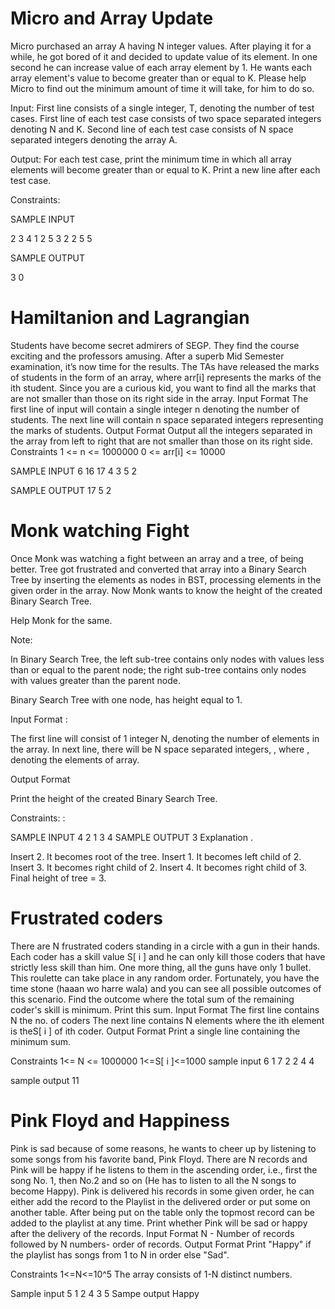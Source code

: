 # Micro and Array Update
Micro purchased an array A having N integer values. After playing it for a while, he got bored of it and decided to update value of its element. In one second he can increase value of each array element by 1. He wants each array element's value to become greater than or equal to K. Please help Micro to find out the minimum amount of time it will take, for him to do so.

Input: First line consists of a single integer, T, denoting the number of test cases. First line of each test case consists of two space separated integers denoting N and K. Second line of each test case consists of N space separated integers denoting the array A.

Output: For each test case, print the minimum time in which all array elements will become greater than or equal to K. Print a new line after each test case.

Constraints:

SAMPLE INPUT

2 3 4 1 2 5 3 2 2 5 5

SAMPLE OUTPUT

3 0

# Hamiltanion and Lagrangian
Students have become secret admirers of SEGP. They find the course exciting and the professors amusing. After a superb Mid Semester examination, it’s now time for the results. The TAs have released the marks of students in the form of an array, where arr[i] represents the marks of the ith student. Since you are a curious kid, you want to find all the marks that are not smaller than those on its right side in the array. Input Format The first line of input will contain a single integer n denoting the number of students. The next line will contain n space separated integers representing the marks of students. Output Format Output all the integers separated in the array from left to right that are not smaller than those on its right side. Constraints 1 <= n <= 1000000 0 <= arr[i] <= 10000

SAMPLE INPUT 6 16 17 4 3 5 2

SAMPLE OUTPUT 17 5 2

# Monk watching Fight
Once Monk was watching a fight between an array and a tree, of being better. Tree got frustrated and converted that array into a Binary Search Tree by inserting the elements as nodes in BST, processing elements in the given order in the array. Now Monk wants to know the height of the created Binary Search Tree.

Help Monk for the same.

Note:

In Binary Search Tree, the left sub-tree contains only nodes with values less than or equal to the parent node; the right sub-tree contains only nodes with values greater than the parent node.

Binary Search Tree with one node, has height equal to 1.

Input Format :

The first line will consist of 1 integer N, denoting the number of elements in the array. In next line, there will be N space separated integers, , where , denoting the elements of array.

Output Format

Print the height of the created Binary Search Tree.

Constraints: :

SAMPLE INPUT 4 2 1 3 4 SAMPLE OUTPUT 3 Explanation .

Insert 2. It becomes root of the tree. Insert 1. It becomes left child of 2. Insert 3. It becomes right child of 2. Insert 4. It becomes right child of 3. Final height of tree = 3.

# Frustrated coders
There are N frustrated coders standing in a circle with a gun in their hands. Each coder has a skill value S[ i ] and he can only kill those coders that have strictly less skill than him. One more thing, all the guns have only 1 bullet. This roulette can take place in any random order. Fortunately, you have the time stone (haaan wo harre wala) and you can see all possible outcomes of this scenario. Find the outcome where the total sum of the remaining coder's skill is minimum. Print this sum. Input Format The first line contains N the no. of coders The next line contains N elements where the ith element is theS[ i ] of ith coder. Output Format Print a single line containing the minimum sum.

Constraints 1<= N <= 1000000 1<=S[ i ]<=1000 sample input 6 1 7 2 2 4 4

sample output 11

# Pink Floyd and Happiness
Pink is sad because of some reasons, he wants to cheer up by listening to some songs from his favorite band, Pink Floyd. There are N records and Pink will be happy if he listens to them in the ascending order, i.e., first the song No. 1, then No.2 and so on (He has to listen to all the N songs to become Happy). Pink is delivered his records in some given order, he can either add the record to the Playlist in the delivered order or put some on another table. After being put on the table only the topmost record can be added to the playlist at any time. Print whether Pink will be sad or happy after the delivery of the records. Input Format N - Number of records followed by N numbers- order of records. Output Format Print "Happy" if the playlist has songs from 1 to N in order else "Sad".

Constraints 1<=N<=10^5 The array consists of 1-N distinct numbers.

Sample input 5 1 2 4 3 5 Sampe output Happy
